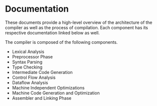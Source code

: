 # Documentation

These documents provide a high-level overview of the architecture of the compiler
as well as the process of compilation. Each component has its respective
documentation linked below as well.

The compiler is composed of the following components.

* Lexical Analysis
* Preprocessor Phase
* Syntax Parsing
* Type Checking
* Intermediate Code Generation
* Control Flow Analysis
* Dataflow Analysis
* Machine Independent Optimizations
* Machine Code Generation and Optimization
* Assembler and Linking Phase


